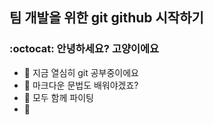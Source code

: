 ## 팀 개발을 위한 git github 시작하기

### :octocat: 안녕하세요? 고양이에요

- 🔭 지금 열심히 git 공부중이에요
- 🌱 마크다운 문법도 배워야겠죠?
- 👯 모두 함께 파이팅
- 🤔

